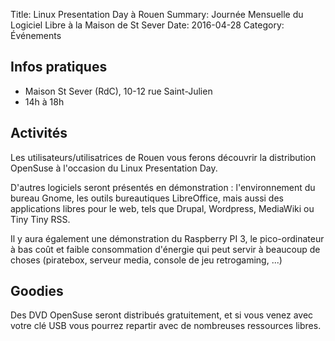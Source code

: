 Title: Linux Presentation Day à Rouen
Summary: Journée Mensuelle du Logiciel Libre à la Maison de St Sever
Date: 2016-04-28
Category: Événements

## Infos pratiques

* Maison St Sever (RdC), 10-12 rue Saint-Julien
* 14h à 18h

## Activités

Les utilisateurs/utilisatrices de Rouen vous ferons découvrir la distribution OpenSuse à l'occasion du Linux Presentation Day.

D'autres logiciels seront présentés en démonstration : l'environnement du bureau Gnome, les outils bureautiques LibreOffice, mais aussi des applications libres pour le web, tels que Drupal, Wordpress, MediaWiki ou Tiny Tiny RSS.

Il y aura également une démonstration du Raspberry PI 3, le pico-ordinateur à bas coût et faible consommation d'énergie qui peut servir à beaucoup de choses (piratebox, serveur media, console de jeu retrogaming, ...)

## Goodies

Des DVD OpenSuse seront distribués gratuitement, et si vous venez avec votre clé USB vous pourrez repartir avec de nombreuses ressources libres.
